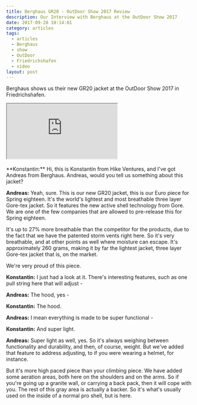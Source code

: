 ```yaml
---
title: Berghaus GR20 - OutDoor Show 2017 Review
description: Our Interview with Berghaus at the OutDoor Show 2017
date: 2017-09-28 10:14:01
category: articles
tags:
  - articles
  - Berghaus
  - show
  - OutDoor
  - Friedrichshafen
  - video
layout: post
---
```


Berghaus shows us their new GR20 jacket at the OutDoor Show 2017 in Friedrichshafen.

<div class="embed-responsive embed-responsive-16by9">
    <iframe class="embed-responsive-item" src="https://www.youtube.com/embed/MxKL461DqZ4"></iframe>
</div>
<br>
<!--more-->
**Konstantin:**	Hi, this is Konstantin from Hike Ventures, and I've got Andreas from Berghaus. Andreas, would you tell us something about this jacket?

**Andreas:** Yeah, sure. This is our new GR20 jacket, this is our Euro piece for Spring eighteen. It's the world's lightest and most breathable three layer Gore-tex jacket. So it features the new active shell technology from Gore. We are one of the few companies that are allowed to pre-release this for Spring eighteen.

It's up to 27% more breathable than the competitor for the products, due to the fact that we have the patented storm vents right here. So it's very breathable, and at other points as well where moisture can escape. It's approximately 260 grams, making it by far the lightest jacket, three layer Gore-tex jacket that is, on the market.

We're very proud of this piece.

**Konstantin:**	I just had a look at it. There's interesting features, such as one pull string here that will adjust -

**Andreas:**	The hood, yes -

**Konstantin:**	The hood.

**Andreas:**	I mean everything is made to be super functional -

**Konstantin:**	And super light.

**Andreas:**	Super light as well, yes. So it's always weighing between functionality and durability, and then, of course, weight. But we've added that feature to address adjusting, to if you were wearing a helmet, for instance.

But it's more high paced piece than your climbing piece. We have added some aeration areas, both here on the shoulders and on the arms. So if you're going up a granite wall, or carrying a back pack, then it will cope with you. The rest of this gray area is actually a backer. So it's what's usually used on the inside of a normal pro shell, but is here.
